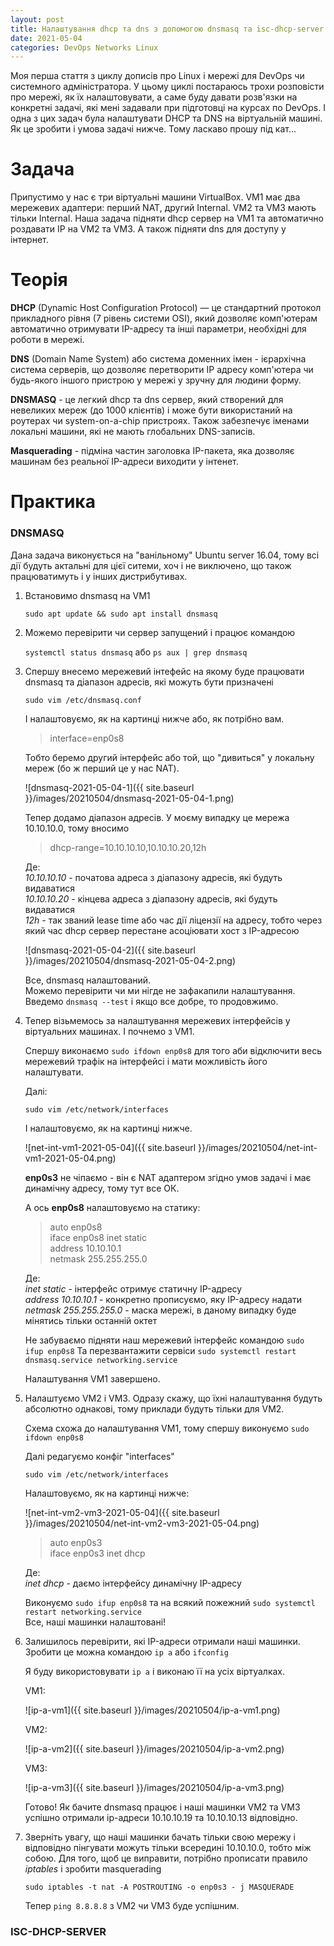 ```yaml
---
layout: post
title: Налаштування dhcp та dns з допомогою dnsmasq та isc-dhcp-server
date: 2021-05-04
categories: DevOps Networks Linux
---
```


Моя перша стаття з циклу дописів про Linux і мережі для DevOps чи системного адміністратора. У цьому циклі постараюсь трохи розповісти про мережі, як їх налаштовувати, а саме буду давати розв'язки на конкретні задачі, які мені задавали при підготовці на курсах по DevOps. І одна з цих задач була налаштувати DHCP та DNS на віртуальній машині. Як це зробити і умова задачі нижче. Тому ласкаво прошу під кат...

# Задача

Припустимо у нас є три віртуальні машини VirtualBox. VM1 має два мережевих адаптери: перший NAT, другий Internal. VM2 та VM3 мають тільки Internal. Наша задача підняти dhcp сервер на VM1 та автоматично роздавати IP на VM2 та VM3. А також підняти dns для доступу у інтернет.

# Теорія

**DHCP** (Dynamic Host Configuration Protocol) — це стандартний протокол прикладного рівня (7 рівень системи OSI), який дозволяє комп'ютерам автоматично отримувати IP-адресу та інші параметри, необхідні для роботи в мережі.

**DNS** (Domain Name System) або система доменних імен - ієрархічна система серверів, що дозволяє перетворити IP адресу комп'ютера чи будь-якого іншого пристрою у мережі у зручну для людини форму.

**DNSMASQ** - це легкий dhcp та dns сервер, який створений для невеликих мереж (до 1000 клієнтів) і може бути використаний на роутерах чи system-on-a-chip пристроях. Також забезпечує іменами локальні машини, які не мають глобальних DNS-записів.

**Masquerading** - підміна частин заголовка IP-пакета, яка дозволяє машинам без реальної IP-адреси виходити у інтенет.

# Практика

### DNSMASQ

Дана задача виконується на "ванільному" Ubuntu server 16.04, тому всі дії будуть актальні для цієї ситеми, хоч і не виключено, що також працюватимуть і у інших дистрибутивах.

1.  Встановимо dnsmasq на VM1

	`sudo apt update && sudo apt install dnsmasq`

2.  Можемо перевірити чи сервер запущений і працює командою

	`systemctl status dnsmasq` або `ps aux | grep dnsmasq`

3. Спершу внесемо мережевий інтефейс на якому буде працювати dnsmasq та діапазон адресів, які можуть бути призначені

	`sudo vim /etc/dnsmasq.conf`

    І налаштовуємо, як на картинці нижче або, як потрібно вам.

    > interface=enp0s8  

    Тобто беремо другий інтерфейс або той, що "дивиться" у локальну мереж (бо ж перший це у нас NAT).

    ![dnsmasq-2021-05-04-1]({{ site.baseurl }}/images/20210504/dnsmasq-2021-05-04-1.png)

    Тепер додамо діапазон адресів. У моєму випадку  це мережа 10.10.10.0, тому вносимо

    > dhcp-range=10.10.10.10,10.10.10.20,12h  

    Де:  
    *10.10.10.10* - початова адреса з діапазону адресів, які будуть видаватися  
    *10.10.10.20* - кінцева адреса з діапазону адресів, які будуть видаватися  
    *12h* - так званий lease time або час дії ліцензії на адресу, тобто через який час dhcp сервер перестане асоціювати хост з IP-адресою  

    ![dnsmasq-2021-05-04-2]({{ site.baseurl }}/images/20210504/dnsmasq-2021-05-04-2.png)

    Все, dnsmasq налаштований.  
    Можемо перевірити чи ми нігде не зафакапили налаштування. Введемо `dnsmasq --test` і якщо все добре, то продовжимо.

4. Тепер візьмемось за налаштування мережевих інтерфейсів у віртуальних машинах. І почнемо з VM1.

    Спершу виконаємо `sudo ifdown enp0s8` для того аби відключити весь мережевий трафік на інтерфейсі і мати можливість його налаштувати.

    Далі:

    `sudo vim /etc/network/interfaces`

    І налаштовуємо, як на картинці нижче.

    ![net-int-vm1-2021-05-04]({{ site.baseurl }}/images/20210504/net-int-vm1-2021-05-04.png)

    **enp0s3** не чіпаємо - він є NAT адаптером згідно умов задачі і має динамічну адресу, тому тут все ОК.

    А ось **enp0s8** налаштовуємо на статику:

    > auto enp0s8  
    > iface enp0s8 inet static  
    > address 10.10.10.1  
    > netmask 255.255.255.0  

    Де:  
    *inet static* - інтерфейс отримує статичну IP-адресу  
    *address 10.10.10.1* - конкретно прописуємо, яку IP-адресу надати  
    *netmask 255.255.255.0* - маска мережі, в даному випадку буде мінятись тільки останній октет  

    Не забуваємо підняти наш мережевий інтерфейс командою `sudo ifup enp0s8`
    Та перезвантажити сервіси `sudo systemctl restart dnsmasq.service networking.service`

    Налаштування VM1 завершено.

5. Налаштуємо VM2 і VM3. Одразу скажу, що їхні налаштування будуть абсолютно однакові, тому приклади будуть тільки для VM2.

    Схема схожа до налаштування VM1, тому спершу виконуємо `sudo ifdown enp0s8`

    Далі редагуємо конфіг "interfaces"

    `sudo vim /etc/network/interfaces`

    Налаштовуємо, як на картинці нижче:

    ![net-int-vm2-vm3-2021-05-04]({{ site.baseurl }}/images/20210504/net-int-vm2-vm3-2021-05-04.png)

    > auto enp0s3  
    > iface enp0s3 inet dhcp  

    Де:  
    *inet dhcp* - даємо інтерфейсу динамічну IP-адресу  

    Виконуємо `sudo ifup enp0s8` та на всякий пожежний `sudo systemctl restart networking.service`  
    Все, наші машинки налаштовані!

6. Залишилось перевірити, які IP-адреси отримали наші машинки. Зробити це можна командою `ip a` або `ifconfig`

    Я буду використовувати `ip a` і виконаю її на усіх віртуалках.

    VM1:

    ![ip-a-vm1]({{ site.baseurl }}/images/20210504/ip-a-vm1.png)

    VM2:

    ![ip-a-vm2]({{ site.baseurl }}/images/20210504/ip-a-vm2.png)

    VM3:

    ![ip-a-vm3]({{ site.baseurl }}/images/20210504/ip-a-vm3.png)

    Готово! Як бачите dnsmasq працює і наші машинки VM2 та VM3 успішно отримали ip-адреси 10.10.10.19 та 10.10.10.13 відповідно.

7. Зверніть увагу, що наші машинки бачать тільки свою мережу і відповідно пінгувати можуть тільки всередині 10.10.10.0, тобто між собою. Для того, щоб це виправити, потрібно прописати правило *iptables* і зробити masquerading

    `sudo iptables -t nat -A POSTROUTING -o enp0s3 - j MASQUERADE`

    Тепер `ping 8.8.8.8` з VM2 чи VM3 буде успішним.

### ISC-DHCP-SERVER

